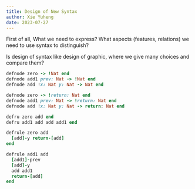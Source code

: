 ```yaml
---
title: Design of New Syntax
author: Xie Yuheng
date: 2023-07-27
---
```


First of all, What we need to express?
What aspects (features, relations) we need to use syntax to distinguish?

Is design of syntax like design of graphic,
where we give many choices and compare them?

```ruby
defnode zero -> !Nat end
defnode add1 prev: Nat -> !Nat end
defnode add !x: Nat y: Nat -> Nat end
```

```ruby
defnode zero -> !return: Nat end
defnode add1 prev: Nat -> !return: Nat end
defnode add !x: Nat y: Nat -> return: Nat end
```

```ruby
defru zero add end
defru add1 add add add1 end
```

```ruby
defrule zero add
  [add]-y return-[add]
end

defrule add1 add
  [add1]-prev
  [add]-y
  add add1
  return-[add]
end
```

